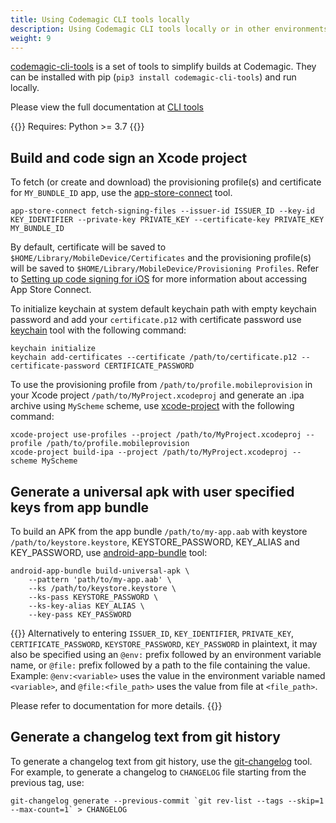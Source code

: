 ```yaml
---
title: Using Codemagic CLI tools locally
description: Using Codemagic CLI tools locally or in other environments.
weight: 9
---
```


[codemagic-cli-tools](https://pypi.org/project/codemagic-cli-tools/) is a set of tools to simplify builds at Codemagic. They can be installed with pip (`pip3 install codemagic-cli-tools`) and run locally.

Please view the full documentation at [CLI tools](https://github.com/codemagic-ci-cd/cli-tools/tree/master/docs#cli-tools)

{{<notebox>}}
Requires: Python >= 3.7
{{</notebox>}}

## Build and code sign an Xcode project

To fetch (or create and download) the provisioning profile(s) and certificate for `MY_BUNDLE_ID` app, use the [app-store-connect](https://github.com/codemagic-ci-cd/cli-tools/blob/master/docs/app-store-connect/README.md#app-store-connect) tool.

    app-store-connect fetch-signing-files --issuer-id ISSUER_ID --key-id KEY_IDENTIFIER --private-key PRIVATE_KEY --certificate-key PRIVATE_KEY MY_BUNDLE_ID

 By default, certificate will be saved to `$HOME/Library/MobileDevice/Certificates` and the provisioning profile(s) will be saved to `$HOME/Library/MobileDevice/Provisioning Profiles`.
 Refer to [Setting up code signing for iOS](/yaml/distribution/) for more information about accessing App Store Connect.

To initialize keychain at system default keychain path with empty keychain password and add your `certificate.p12` with certificate password use [keychain](https://github.com/codemagic-ci-cd/cli-tools/blob/master/docs/keychain/README.md#keychain) tool with the following command:

    keychain initialize
    keychain add-certificates --certificate /path/to/certificate.p12 --certificate-password CERTIFICATE_PASSWORD

To use the provisioning profile from `/path/to/profile.mobileprovision` in your Xcode project `/path/to/MyProject.xcodeproj` and generate an .ipa archive using `MyScheme` scheme, use [xcode-project](https://github.com/codemagic-ci-cd/cli-tools/blob/master/docs/xcode-project/README.md#xcode-project) with the following command:

    xcode-project use-profiles --project /path/to/MyProject.xcodeproj --profile /path/to/profile.mobileprovision
    xcode-project build-ipa --project /path/to/MyProject.xcodeproj --scheme MyScheme

## Generate a universal apk with user specified keys from app bundle

To build an APK from the app bundle `/path/to/my-app.aab` with keystore `/path/to/keystore.keystore`, KEYSTORE_PASSWORD, KEY_ALIAS and KEY_PASSWORD, use [android-app-bundle](https://github.com/codemagic-ci-cd/cli-tools/tree/master/docs/android-app-bundle#android-app-bundle) tool:

    android-app-bundle build-universal-apk \
        --pattern 'path/to/my-app.aab' \
        --ks /path/to/keystore.keystore \
        --ks-pass KEYSTORE_PASSWORD \
        --ks-key-alias KEY_ALIAS \
        --key-pass KEY_PASSWORD

{{<notebox>}}
Alternatively to entering `ISSUER_ID`, `KEY_IDENTIFIER`, `PRIVATE_KEY`, `CERTIFICATE_PASSWORD`,  `KEYSTORE_PASSWORD`, `KEY_PASSWORD` in plaintext, it may also be specified using an `@env:` prefix followed by an environment variable name, or `@file:` prefix followed by a path to the file containing the value. Example: `@env:<variable>` uses the value in the environment variable named `<variable>`, and `@file:<file_path>` uses the value from file at `<file_path>`.

Please refer to documentation for more details.
{{</notebox>}}

## Generate a changelog text from git history

To generate a changelog text from git history, use the [git-changelog](https://github.com/codemagic-ci-cd/cli-tools/tree/master/docs/git-changelog#git-changelog) tool. For example, to generate a changelog to `CHANGELOG` file starting from the previous tag, use:

    git-changelog generate --previous-commit `git rev-list --tags --skip=1  --max-count=1` > CHANGELOG

